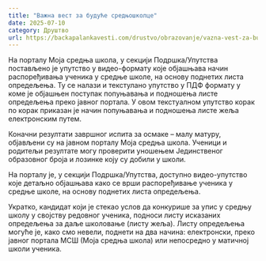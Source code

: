 ```yaml
---
title: "Важна вест за будуће средњошколце"
date: 2025-07-10
category: Друштво
url: https://backapalankavesti.com/drustvo/obrazovanje/vazna-vest-za-buduce-srednjoskolce/
---
```


На порталу Моја средња школа, у секцији Подршка/Упутства постављено је упутство у видео-формату које објашњава начин распоређивања ученика у средње школе, на основу поднетих листа опредељења. Ту се налази и текстулано упутство у ПДФ формату у коме је објашњен поступак попуњавања и подношења листе опредељења преко јавног портала. У овом текстуалном упутство корак по корак приказан је начин попуњавања и подношења листе жеља електронским путем.

Коначни резултати завршног испита за осмаке – малу матуру, објављени су на јавном порталу Моја средња школа. Ученици и родитељи резултате могу проверити уношењем Јединственог образовног броја и лозинке коју су добили у школи.

На порталу је, у секцији Подршка/Упутства, доступно видео-упутство које детаљно објашњава како се врши распоређивање ученика у средње школе, на основу поднетих листа опредељења.

Укратко, кандидат који је стекао услов да конкурише за упис у средњу школу у својству редовног ученика, подноси листу исказаних опредељења за даље школовање (листу жеља). Листу опредељења могуће је, како смо невели, поднети на два начина: електронски, преко јавног портала МСШ (Моја средња школа) или непосредно у матичној школи ученика.
